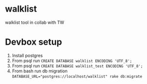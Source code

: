 # walklist
walklist tool in collab with TW


# Devbox setup

1. Install postgres
2. From psql run `CREATE DATABASE walklist ENCODING 'UTF_8';`
3. From psql run `CREATE DATABASE walklist_test ENCODING 'UTF_8';`
4. From bash run db migration `DATABASE_URL="postgres://localhost/walklist" rake db:migrate`
